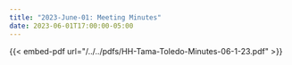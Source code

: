 ```yaml
---
title: "2023-June-01: Meeting Minutes"
date: 2023-06-01T17:00:00-05:00
--- 
```


{{< embed-pdf url="/../../pdfs/HH-Tama-Toledo-Minutes-06-1-23.pdf" >}}

